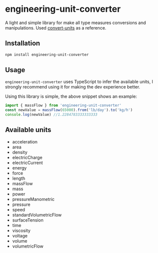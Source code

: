 engineering-unit-converter
=============

A light and simple library for make all type measures conversions and manipulations.
Used [convert-units](https://github.com/ben-ng/convert-units) as a reference.

Installation
-----

```bash
npm install engineering-unit-converter
```

Usage
-----

`engineering-unit-converter` uses TypeScript to infer the available units, I strongly recommend using it for making the dev experience better.

Using this library is simple, the above snippet shows an example:


```js
import { massFlow } from 'engineering-unit-converter'
const newValue = massFlow(65000).from('lb/day').to('kg/h')
console.log(newValue) //1.2284783333333333
```

Available units
-----

- acceleration
- area
- density
- electricCharge
- electricCurrent
- energy
- force
- length
- massFlow
- mass
- power
- pressureManometric
- pressure
- speed
- standardVolumetricFlow
- surfaceTension
- time
- viscosity
- voltage
- volume
- volumetricFlow